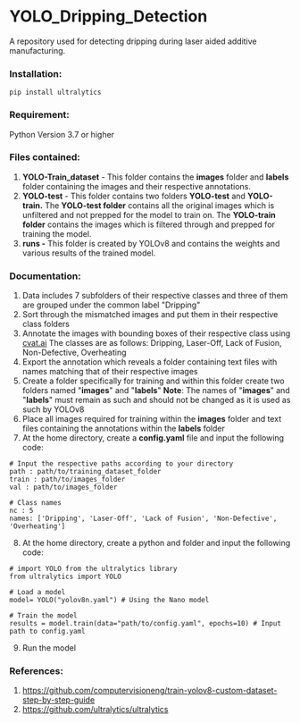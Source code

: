# YOLO_Dripping_Detection
 A repository used for detecting dripping during laser aided additive manufacturing.

 ### Installation:

```
pip install ultralytics

```

### Requirement:

Python Version 3.7 or higher

### Files contained:

1.  **YOLO-Train_dataset** - This folder contains the **images** folder and **labels** folder containing the images and their respective annotations.
2.  **YOLO-test** - This folder contains two folders **YOLO-test** and **YOLO-train.** The **YOLO-test folder** contains all the original images which is unfiltered and not prepped for the model to train on. The **YOLO-train folder** contains the images which is filtered through and prepped for training the model.
3.  **runs -** This folder is created by YOLOv8 and contains the weights and various results of the trained model.

### Documentation:

1.  Data includes 7 subfolders of their respective classes and three of them are grouped under the common label "Dripping"
2.  Sort through the mismatched images and put them in their respective class folders
3.  Annotate the images with bounding boxes of their respective class using [cvat.ai](http://cvat.ai) The classes are as follows: Dripping, Laser-Off, Lack of Fusion, Non-Defective, Overheating
4.  Export the annotation which reveals a folder containing text files with names matching that of their respective images
5.  Create a folder specifically for training and within this folder create two folders named "**images**" and "**labels**" **Note**: The names of "**images**" and "**labels**" must remain as such and should not be changed as it is used as such by YOLOv8
6.  Place all images required for training within the **images** folder and text files containing the annotations within the **labels** folder
7.  At the home directory, create a **config.yaml** file and input the following code:

```
# Input the respective paths according to your directory
path : path/to/training_dataset_folder
train : path/to/images_folder
val : path/to/images_folder

# Class names
nc : 5
names: ['Dripping', 'Laser-Off', 'Lack of Fusion', 'Non-Defective', 'Overheating']

```

8.  At the home directory, create a python and folder and input the following code:

```
# import YOLO from the ultralytics library
from ultralytics import YOLO

# Load a model
model= YOLO("yolov8n.yaml") # Using the Nano model

# Train the model
results = model.train(data="path/to/config.yaml", epochs=10) # Input path to config.yaml

```

9.  Run the model

### References:

1.  <https://github.com/computervisioneng/train-yolov8-custom-dataset-step-by-step-guide>
2.  <https://github.com/ultralytics/ultralytics>
